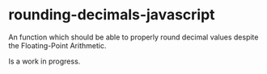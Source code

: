 # rounding-decimals-javascript
An function which should be able to properly round decimal values despite the Floating-Point Arithmetic.

Is a work in progress.
